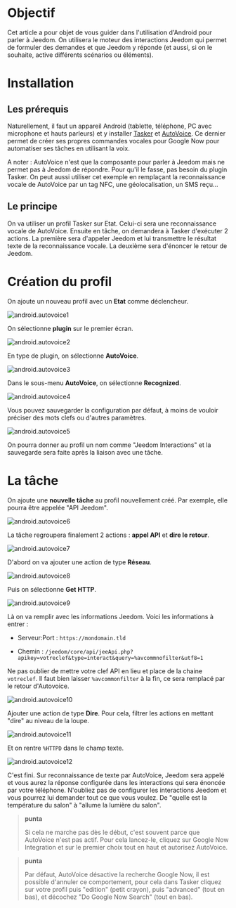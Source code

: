 Objectif 
========

Cet article a pour objet de vous guider dans l'utilisation d'Android
pour parler à Jeedom. On utilisera le moteur des interactions Jeedom qui
permet de formuler des demandes et que Jeedom y réponde (et aussi, si on
le souhaite, active différents scénarios ou éléments).

Installation 
============

Les prérequis 
-------------

Naturellement, il faut un appareil Android (tablette, téléphone, PC avec
microphone et hauts parleurs) et y installer
[Tasker](https://play.google.com/store/apps/details?id=net.dinglisch.android.taskerm&hl=fr)
et
[AutoVoice](https://play.google.com/store/apps/details?id=com.joaomgcd.autovoice&hl=fr).
Ce dernier permet de créer ses propres commandes vocales pour Google Now
pour automatiser ses tâches en utilisant la voix.

A noter : AutoVoice n'est que la composante pour parler à Jeedom mais ne
permet pas à Jeedom de répondre. Pour qu'il le fasse, pas besoin du
plugin Tasker. On peut aussi utiliser cet exemple en remplaçant la
reconnaissance vocale de AutoVoice par un tag NFC, une géolocalisation,
un SMS reçu…​

Le principe 
-----------

On va utiliser un profil Tasker sur Etat. Celui-ci sera une
reconnaissance vocale de AutoVoice. Ensuite en tâche, on demandera à
Tasker d'exécuter 2 actions. La première sera d'appeler Jeedom et lui
transmettre le résultat texte de la reconnaissance vocale. La deuxième
sera d'énoncer le retour de Jeedom.

Création du profil 
==================

On ajoute un nouveau profil avec un **Etat** comme déclencheur.

![android.autovoice1](images/android.autovoice1.png)

On sélectionne **plugin** sur le premier écran.

![android.autovoice2](images/android.autovoice2.png)

En type de plugin, on sélectionne **AutoVoice**.

![android.autovoice3](images/android.autovoice3.png)

Dans le sous-menu **AutoVoice**, on sélectionne **Recognized**.

![android.autovoice4](images/android.autovoice4.png)

Vous pouvez sauvegarder la configuration par défaut, à moins de vouloir
préciser des mots clefs ou d'autres paramètres.

![android.autovoice5](images/android.autovoice5.png)

On pourra donner au profil un nom comme "Jeedom Interactions" et la
sauvegarde sera faite après la liaison avec une tâche.

La tâche 
========

On ajoute une **nouvelle tâche** au profil nouvellement créé. Par
exemple, elle pourra être appelée "API Jeedom".

![android.autovoice6](images/android.autovoice6.png)

La tâche regroupera finalement 2 actions : **appel API** et **dire le
retour**.

![android.autovoice7](images/android.autovoice7.png)

D'abord on va ajouter une action de type **Réseau**.

![android.autovoice8](images/android.autovoice8.png)

Puis on sélectionne **Get HTTP**.

![android.autovoice9](images/android.autovoice9.png)

Là on va remplir avec les informations Jeedom. Voici les informations à
entrer :

-   Serveur:Port : `https://mondomain.tld`

-   Chemin :
    `/jeedom/core/api/jeeApi.php?apikey=votreclef&type=interact&query=%avcommnofilter&utf8=1`

Ne pas oublier de mettre votre clef API en lieu et place de la chaine
`votreclef`. Il faut bien laisser `%avcommonfilter` à la fin, ce sera
remplacé par le retour d'Autovoice.

![android.autovoice10](images/android.autovoice10.png)

Ajouter une action de type **Dire**. Pour cela, filtrer les actions en
mettant "dire" au niveau de la loupe.

![android.autovoice11](images/android.autovoice11.png)

Et on rentre `%HTTPD` dans le champ texte.

![android.autovoice12](images/android.autovoice12.png)

C'est fini. Sur reconnaissance de texte par AutoVoice, Jeedom sera
appelé et vous aurez la réponse configurée dans les interactions qui
sera énoncée par votre téléphone. N'oubliez pas de configurer les
interactions Jeedom et vous pourrez lui demander tout ce que vous
voulez. De "quelle est la température du salon" à "allume la lumière du
salon".

> **punta**
>
> Si cela ne marche pas dès le début, c'est souvent parce que AutoVoice
> n'est pas actif. Pour cela lancez-le, cliquez sur Google Now
> Integration et sur le premier choix tout en haut et autorisez
> AutoVoice.

> **punta**
>
> Par défaut, AutoVoice désactive la recherche Google Now, il est
> possible d'annuler ce comportement, pour cela dans Tasker cliquez sur
> votre profil puis "edition" (petit crayon), puis "advanced" (tout en
> bas), et décochez "Do Google Now Search" (tout en bas).
